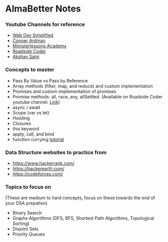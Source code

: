 # AlmaBetter Notes


### Youtube Channels for reference 
 - [Web Dev Simplified](https://www.youtube.com/@WebDevSimplified)
 - [Conner Ardman](https://www.youtube.com/@ConnerArdman)
 - [Monsterlessons Academy](https://www.youtube.com/@MonsterlessonsAcademy)
 - [Roadside Coder](https://www.youtube.com/@RoadsideCoder)
 - [Akshay Saini](https://www.youtube.com/@akshaymarch7)

### Concepts to master

 - Pass By Value vs Pass by Reference
 - Array methods \(filter, map, and reduce\) and custom implementation
 - Promises and custom implementation of promises
 - Promise methods: all, race, any, allSettled. (Available on Roadside Coder youtube channel. [Link](https://www.youtube.com/watch?v=HaJdoFp2OEc))
 - async / await 
 - Scope (var vs let)
 - Hoisting
 - Closures
 - this keyword
 - apply, call, and bind
 - function currying [tutorial](https://www.youtube.com/watch?v=k5TC9i5HonI)


### Data Structure websites to practice from

 - https://www.hackerrank.com/
 - https://hackerearth.com/
 - https://codeforces.com/

### Topics to focus on
(These are medium to hard concepts, focus on these towards the end of your DSA prepation)

 - Binary Search
 - Graphs Algorithms (DFS, BFS, Shortest Path Algorithms, Topological Sorting)
 - Disjoint Sets
 - Priority Queues
